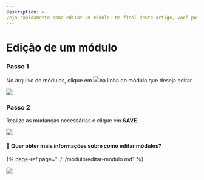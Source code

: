 ```yaml
---
description: >-
Veja rapidamente como editar um módulo. No final deste artigo, você pode acessar os passos de maneira muito mais detalhada.
---
```


# Edição de um módulo

### Passo 1

No arquivo de módulos, clique em ![](https://lh3.googleusercontent.com/bNEb9WmtigI5djZiebFGESRgVkNWR2lAA1fE0UggfTw2yLmEfpuyuTYne_1hASWK4sbe3xQhmlpbUBhnaNH8CJ3o7HZJuklYRYz1laLakujvuRLQKnuOChoqHQhXYihWAeLSNJsc)na linha do módulo que deseja editar.

![](https://lh6.googleusercontent.com/YTt2CdNwFT1CBTyZaQ_X3TC54-bCY4oifJ3OGCJO2uZ9xKaQJeBV03k3tdlhP9OGUt_EmDIjy1Jaq88QPIMPbyUdQLJsjs9ebMjz3epLvYtNQNiRZgm-O_T1TrNUylDgMp3qjcLi)

### Passo 2

Realize as mudanças necessárias e clique em **SAVE**.

![](https://lh6.googleusercontent.com/3y5MZK7ti6Dl1U_VmyAU-N2PrbPb1v_qzW45L6zgOLV8cvsChwMRAGp0YuwWXfq5YgBbqsP387dvsC3udLtytZDOONdVATI1DWzm1im48AEktpCi119H0pLocaUb0NKjyF_S_Y2Y)

#### 🎯 Quer obter mais informações sobre como editar módulos?

{% page-ref page="../../modulo/editar-modulo.md" %}

![](../../.gitbook/assets/edit_module.gif)

